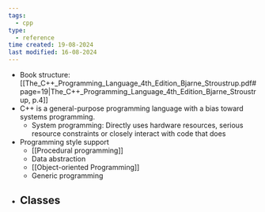 ```yaml
---
tags:
  - cpp
type:
  - reference
time created: 19-08-2024
last modified: 16-08-2024
---
```

- Book structure: [[The_C++_Programming_Language_4th_Edition_Bjarne_Stroustrup.pdf#page=19|The_C++_Programming_Language_4th_Edition_Bjarne_Stroustrup, p.4]]
- C++ is a general-purpose programming language with a bias toward systems programming.
	- System programming: Directly uses hardware resources, serious resource constraints or closely interact with code that does
- Programming style support
	- [[Procedural programming]]
	- Data abstraction
	- [[Object-oriented Programming]]
	- Generic programming
- Classes
	- 